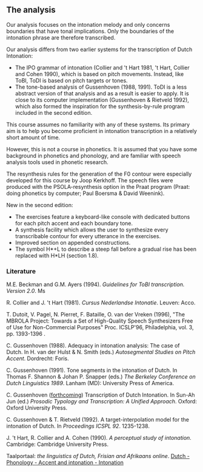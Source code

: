 The analysis
---------------

Our analysis focuses on the intonation melody and only concerns boundaries that have tonal implications. Only the boundaries of the intonation phrase are therefore transcribed.

Our analysis differs from two earlier systems for the transcription of Dutch Intonation:

*   The IPO grammar of intonation (Collier and 't Hart 1981, 't Hart, Collier and Cohen 1990), which is based on pitch movements. Instead, like ToBI, ToDI is based on pitch targets or tones.
*   The tone-based analysis of Gussenhoven (1988, 1991). ToDI is a less abstract version of that analysis and as a result is easier to apply. It is close to its computer implementation (Gussenhoven & Rietveld 1992), which also formed the inspiration for the synthesis-by-rule program included in the second edition.

This course assumes no familiarity with any of these systems. Its primary aim is to help you become proficient in intonation transcription in a relatively short amount of time.

However, this is not a course in phonetics. It is assumed that you have some background in phonetics and phonology, and are familiar with speech analysis tools used in phonetic research.

The resynthesis rules for the generation of the F0 contour were especially developed for this course by Joop Kerkhoff. The speech files were produced with the PSOLA-resynthesis option in the Praat program (Praat: doing phonetics by computer; Paul Boersma & David Weenink).

New in the second edition:

*   The exercises feature a keyboard-like console with dedicated buttons for each pitch accent and each boundary tone.
*   A synthesis facility which allows the user to synthesize every transcribable contour for every utterance in the exercises.
*   Improved section on appended constructions.
*   The symbol H\*+L to describe a steep fall before a gradual rise has been replaced with H\*LH (section 1.8).

### Literature

M.E. Beckman and G.M. Ayers (1994). _Guidelines for ToBI transcription. Version 2.0_. Ms

R. Collier and J. 't Hart (1981). _Cursus Nederlandse Intonatie_. Leuven: Acco.

T. Dutoit, V. Pagel, N. Pierret, F. Bataille, O. van der Vreken (1996), "The MBROLA Project: Towards a Set of High-Quality Speech Synthesizers Free of Use for Non-Commercial Purposes" Proc. ICSLP'96, Philadelphia, vol. 3, pp. 1393-1396 .

C. Gussenhoven (1988). Adequacy in intonation analysis: The case of Dutch. In H. van der Hulst & N. Smith (eds.) _Autosegmental Studies on Pitch Accent_. Dordrecht: Foris.

C. Gussenhoven (1991). Tone segments in the intonation of Dutch. In Thomas F. Shannon & Johan P. Snapper (eds.) _The Berkeley Conference on Dutch Linguistics 1989_. Lanham (MD): University Press of America.

C. Gussenhoven ([forthcoming](./TODIsun-ah.pdf)) Transcription of Dutch Intonation. In Sun-Ah Jun (ed.) _Prosodic Typology and Transcription: A Unified Approach_. Oxford: Oxford University Press.

C. Gussenhoven & T. Rietveld (1992). A target-interpolation model for the intonation of Dutch. In _Proceedings ICSPL 92_. 1235-1238.

J. 't Hart, R. Collier and A. Cohen (1990). _A perceptual study of intonation_. Cambridge: Cambridge University Press.

Taalportaal: _the linguistics of Dutch, Frisian and Afrikaans online_. [Dutch - Phonology - Accent and intonation - Intonation](http://www.taalportaal.org/taalportaal/topic/)

